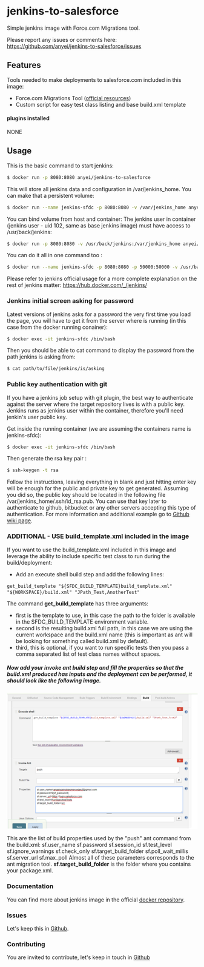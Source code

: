 # jenkins-to-salesforce

Simple jenkins image with Force.com Migrations tool.

Please report any issues or comments here:
https://github.com/anyei/jenkins-to-salesforce/issues

## Features
Tools needed to make deployments to salesforce.com included in this image:
* Force.com Migrations Tool ([official resources]( https://developer.salesforce.com/page/Force.com_Migration_Tool ))
* Custom script for easy test class listing and base build.xml template

#### plugins installed
NONE

## Usage

This is the basic command to start jenkins:
```sh
$ docker run -p 8080:8080 anyei/jenkins-to-salesforce
```
This will store all jenkins data and configuration in /var/jenkins_home. You can make that a persistent volume:

```sh
$ docker run --name jenkins-sfdc -p 8080:8080 -v /var/jenkins_home anyei/jenkins-to-salesforce
```

You can bind volume from host and container: 
The jenkins user in container (jenkins user - uid 102, same as base jenkins image) must have access to /usr/back/jenkins:

```sh
$ docker run -p 8080:8080 -v /usr/back/jenkins:/var/jenkins_home anyei/jenkins-to-salesforce
```

You can do it all in one command too : 
```sh
$ docker run --name jenkins-sfdc -p 8080:8080 -p 50000:50000 -v /usr/back/jenkins:/var/jenkins_home -d anyei/jenkins-to-salesforce
```

Please refer to jenkins official usage for a more complete explanation on the rest of jenkins matter: https://hub.docker.com/_/jenkins/

### Jenkins initial screen asking for password
Latest versions of jenkins asks for a password the very first time you load the page, you will have to get it from the server where is running (in this case from the docker running conainer):
```sh
$ docker exec -it jenkins-sfdc /bin/bash
```
Then you should be able to cat command to display the password from the path jenkins is asking from:
```sh
$ cat path/to/file/jenkins/is/asking
```

### Public key authentication with git
If you have a jenkins job setup with git plugin, the best way to authenticate against the server where the target repository lives is with a public key. Jenkins runs as jenkins user within the container, therefore you'll need jenkin's user public key.

Get inside the running container (we are assuming the containers name is jenkins-sfdc):
```sh
$ docker exec -it jenkins-sfdc /bin/bash 
```
Then generate the rsa key pair :
```sh
$ ssh-keygen -t rsa 
```
Follow the instructions, leaving everything in blank and just hitting enter key will be enough for the public and private key to get generated. Assuming you did so, the public key should be located in the following file /var/jenkins_home/.ssh/id_rsa.pub. You can use that key later to authenticate to github, bitbucket or any other servers accepting this type of authentication. For more information and additional example go to [Github wiki page](https://github.com/anyei/jenkins-to-salesforce/wiki).

### ADDITIONAL - USE build_template.xml included in the image

If you want to use the build_template.xml included in this image and leverage the ability to include specific test class to run during the build/deployment:
* Add an execute shell build step and add the following lines:
```
get_build_template "${SFDC_BUILD_TEMPLATE}build_template.xml" "${WORKSPACE}/build.xml" "JPath_Test,AnotherTest"
```

The command **get_build_template** has three arguments:
* first is the template to use, in this case the path to the folder is available in the SFDC_BUILD_TEMPLATE environment variable.
* second is the resulting build.xml full path, in this case we are using the current workspace and the build.xml name (this is important as ant will be looking for something called build.xml by default).
* third, this is optional, if you want to run specific tests then you pass a comma separated list of test class names without spaces.

##### Now add your invoke ant build step and fill the properties so that the build.xml produced has inputs and the deployment can be performed, it should look like the following image.

![push to salesforce](https://github.com/anyei/jenkins-to-salesforce/raw/master/images/pushToSfdc.PNG)

This are the list of build properties used by the "push" ant command from the build.xml:
sf.user_name
sf.password
sf.session_id
sf.test_level
sf.ignore_warnings
sf.check_only
sf.target_build_folder
sf.poll_wait_millis
sf.server_url
sf.max_poll
Almost all of these parameters corresponds to the ant migration tool.
**sf.target_build_folder** is the folder where you contains your package.xml.

### Documentation
You can find more about jenkins image in the official [docker repository](https://hub.docker.com/r/jenkins/jenkins).

### Issues
Let's keep this in [Github](https://github.com/anyei/jenkins-to-salesforce/issues).

### Contributing

You are invited to contribute, let's keep in touch in [Github](https://github.com/anyei/jenkins-to-salesforce)


